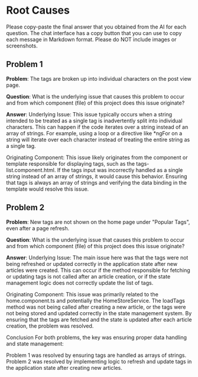# Root Causes

Please copy-paste the final answer that you obtained from the AI for each question. The chat interface has a copy button that you can use to copy each message in Markdown format. Please do NOT include images or screenshots.

## Problem 1

**Problem**: The tags are broken up into individual characters on the post view page.

**Question**: What is the underlying issue that causes this problem to occur and from which component (file) of this project does this issue originate?

**Answer**: Underlying Issue: This issue typically occurs when a string intended to be treated as a single tag is inadvertently split into individual characters. This can happen if the code iterates over a string instead of an array of strings. For example, using a loop or a directive like *ngFor on a string will iterate over each character instead of treating the entire string as a single tag.

Originating Component: This issue likely originates from the component or template responsible for displaying tags, such as the tags-list.component.html. If the tags input was incorrectly handled as a single string instead of an array of strings, it would cause this behavior. Ensuring that tags is always an array of strings and verifying the data binding in the template would resolve this issue.


## Problem 2

**Problem**: New tags  are not shown on the home page under "Popular Tags", even after a page refresh.

**Question**: What is the underlying issue that causes this problem to occur and from which component (file) of this project does this issue originate?

**Answer**: Underlying Issue: The main issue here was that the tags were not being refreshed or updated correctly in the application state after new articles were created. This can occur if the method responsible for fetching or updating tags is not called after an article creation, or if the state management logic does not correctly update the list of tags.

Originating Component: This issue was primarily related to the home.component.ts and potentially the HomeStoreService. The loadTags method was not being called after creating a new article, or the tags were not being stored and updated correctly in the state management system. By ensuring that the tags are fetched and the state is updated after each article creation, the problem was resolved.

Conclusion
For both problems, the key was ensuring proper data handling and state management:

Problem 1 was resolved by ensuring tags are handled as arrays of strings.
Problem 2 was resolved by implementing logic to refresh and update tags in the application state after creating new articles.


